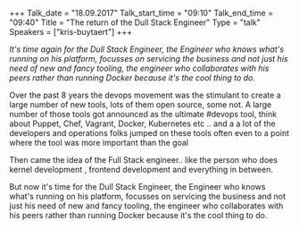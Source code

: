 +++
Talk_date = "18.09.2017"
Talk_start_time = "09:10"
Talk_end_time = "09:40"
Title = "The return of the Dull Stack Engineer"
Type = "talk"
Speakers = ["kris-buytaert"]
+++

<p><em>It's time again for the Dull Stack Engineer, the Engineer who knows what's running on his platform, focusses on servicing the business and not just his need of new and fancy tooling, the engineer who collaborates with his peers rather than running Docker because it's the cool thing to do.</em></p>

<p>Over the past 8 years the devops movement was the stimulant to create a large number of new tools, lots of them open source, some not. A large number of those tools got announced as the ultimate #devops tool, think about Puppet, Chef, Vagrant, Docker, Kubernetes etc .. and a a lot of the developers and operations folks jumped on these tools often even to a point where the tool was more important than the goal</p>
<p>Then came the idea of the Full Stack engineer.. like the person who does kernel development , frontend development and everything in between.</p>
<p>But now it's time for the Dull Stack Engineer, the Engineer who knows what's running on his platform, focusses on servicing the business and not just his need of new and fancy tooling, the engineer who collaborates with his peers rather than running Docker because it's the cool thing to do.</p>

